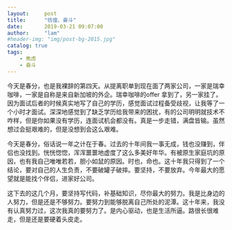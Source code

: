 ```yaml
---
layout:     post
title:      "彷徨、奋斗"
date:       2019-03-21 09:07:00
author:     "lam"
#header-img: "img/post-bg-2015.jpg"
catalog: true
tags:
    - 焦虑
    - 奋斗
---
```


​	今天是春分，也是我裸辞的第四天。从提离职单到现在面了两家公司，一家是瑞幸咖啡，一家是自称是来自新加坡的外企。瑞幸咖啡的offer 拿到了，另一家挂了。因为面试后者的时候真实地写了自己的学历，感觉面试过程备受歧视，让我等了一个小时才面试。深深地感觉到了缺乏学历给我带来的困扰，有的公司明明就技术不咋样，但是你如果没有学历，连面试机会都没有。真是一步走错，满盘皆输。虽然想过会挺艰难的，但是没想到会这么艰难。

​	今天是春分，俗话说一年之计在于春。过去的十年间我一事无成，钱也没赚到，伴侣也没找到。恍恍惚惚，浑浑噩噩地虚度了这么多美好年华。有被原生家庭坑的原因，也有我自己唯唯若若，胆小如鼠的原因。时也，命也。这十年我只得到了一个结论，要对自己的人生负责，不要破罐子破摔。要坚持，不要放弃。今年最大的愿望就是能找个伴侣，进家好公司。

​	这下去的这几个月，要坚持写代码，补基础知识，尽你最大的努力。我是比身边的人努力，但是还是不够努力。要努力到能够脱离自己所处的泥潭。这十年来，我没有认真努力过，这次我真的要努力了。是内心驱动，也是生活所逼。路很长很难走，但是还是要硬着头皮走。